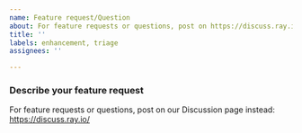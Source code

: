 ```yaml
---
name: Feature request/Question
about: For feature requests or questions, post on https://discuss.ray.io/ instead!
title: ''
labels: enhancement, triage
assignees: ''

---
```


<!--Please include [tune], [rllib], [autoscaler] etc. in the issue title if relevant-->

### Describe your feature request

For feature requests or questions, post on our Discussion page instead: https://discuss.ray.io/
